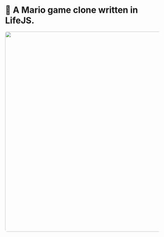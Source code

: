 # 🍄 A Mario game clone written in LifeJS.

<img src="https://i.snipboard.io/9EjGiB.jpg" width="650" style="border-radius: 6px" />
